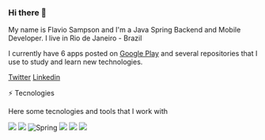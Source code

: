 ### Hi there 👋

My name is Flavio Sampson and I'm a Java Spring Backend and Mobile Developer. I live in Rio de Janeiro - Brazil

I currently have 6 apps posted on [Google Play](https://play.google.com/store/apps/developer?id=Flavio+Sampson) and several repositories that I use to study and learn new technologies.

[Twitter](https://twitter.com/flaviosampson) [Linkedin](https://www.linkedin.com/in/flavio-sampson-a83339185/)

⚡ Tecnologies 

Here some tecnologies and tools that I work with

<img src="https://img.shields.io/badge/Java-ED8B00?style=for-the-badge&logo=java&logoColor=white" /> <img src="https://img.shields.io/badge/Kotlin-0095D5?style=for-the-badge&logo=kotlin&logoColor=white" /> ![Spring](https://img.shields.io/badge/spring-%236DB33F.svg?style=for-the-badge&logo=spring&logoColor=white) <img src="https://img.shields.io/badge/firebase-ffca28?style=for-the-badge&logo=firebase&logoColor=black"/> <img src="https://img.shields.io/badge/MySQL-00000F?style=for-the-badge&logo=mysql&logoColor=white" /> <img src="https://img.shields.io/badge/GitHub-100000?style=for-the-badge&logo=github&logoColor=white" />

